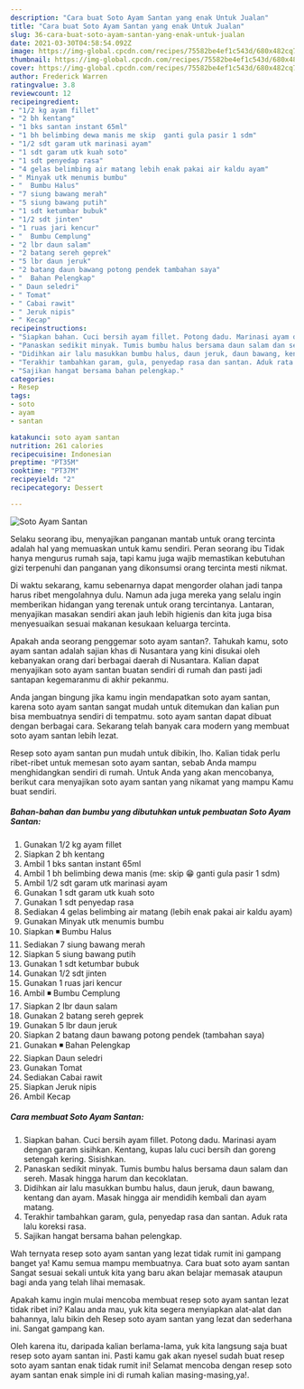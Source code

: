 ```yaml
---
description: "Cara buat Soto Ayam Santan yang enak Untuk Jualan"
title: "Cara buat Soto Ayam Santan yang enak Untuk Jualan"
slug: 36-cara-buat-soto-ayam-santan-yang-enak-untuk-jualan
date: 2021-03-30T04:58:54.092Z
image: https://img-global.cpcdn.com/recipes/75582be4ef1c543d/680x482cq70/soto-ayam-santan-foto-resep-utama.jpg
thumbnail: https://img-global.cpcdn.com/recipes/75582be4ef1c543d/680x482cq70/soto-ayam-santan-foto-resep-utama.jpg
cover: https://img-global.cpcdn.com/recipes/75582be4ef1c543d/680x482cq70/soto-ayam-santan-foto-resep-utama.jpg
author: Frederick Warren
ratingvalue: 3.8
reviewcount: 12
recipeingredient:
- "1/2 kg ayam fillet"
- "2 bh kentang"
- "1 bks santan instant 65ml"
- "1 bh belimbing dewa manis me skip  ganti gula pasir 1 sdm"
- "1/2 sdt garam utk marinasi ayam"
- "1 sdt garam utk kuah soto"
- "1 sdt penyedap rasa"
- "4 gelas belimbing air matang lebih enak pakai air kaldu ayam"
- " Minyak utk menumis bumbu"
- "  Bumbu Halus"
- "7 siung bawang merah"
- "5 siung bawang putih"
- "1 sdt ketumbar bubuk"
- "1/2 sdt jinten"
- "1 ruas jari kencur"
- "  Bumbu Cemplung"
- "2 lbr daun salam"
- "2 batang sereh geprek"
- "5 lbr daun jeruk"
- "2 batang daun bawang potong pendek tambahan saya"
- "  Bahan Pelengkap"
- " Daun seledri"
- " Tomat"
- " Cabai rawit"
- " Jeruk nipis"
- " Kecap"
recipeinstructions:
- "Siapkan bahan. Cuci bersih ayam fillet. Potong dadu. Marinasi ayam dengan garam sisihkan. Kentang, kupas lalu cuci bersih dan goreng setengah kering. Sisishkan."
- "Panaskan sedikit minyak. Tumis bumbu halus bersama daun salam dan sereh. Masak hingga harum dan kecoklatan."
- "Didihkan air lalu masukkan bumbu halus, daun jeruk, daun bawang, kentang dan ayam. Masak hingga air mendidih kembali dan ayam matang."
- "Terakhir tambahkan garam, gula, penyedap rasa dan santan. Aduk rata lalu koreksi rasa."
- "Sajikan hangat bersama bahan pelengkap."
categories:
- Resep
tags:
- soto
- ayam
- santan

katakunci: soto ayam santan 
nutrition: 261 calories
recipecuisine: Indonesian
preptime: "PT35M"
cooktime: "PT37M"
recipeyield: "2"
recipecategory: Dessert

---
```



![Soto Ayam Santan](https://img-global.cpcdn.com/recipes/75582be4ef1c543d/680x482cq70/soto-ayam-santan-foto-resep-utama.jpg)

Selaku seorang ibu, menyajikan panganan mantab untuk orang tercinta adalah hal yang memuaskan untuk kamu sendiri. Peran seorang ibu Tidak hanya mengurus rumah saja, tapi kamu juga wajib memastikan kebutuhan gizi terpenuhi dan panganan yang dikonsumsi orang tercinta mesti nikmat.

Di waktu  sekarang, kamu sebenarnya dapat mengorder olahan jadi tanpa harus ribet mengolahnya dulu. Namun ada juga mereka yang selalu ingin memberikan hidangan yang terenak untuk orang tercintanya. Lantaran, menyajikan masakan sendiri akan jauh lebih higienis dan kita juga bisa menyesuaikan sesuai makanan kesukaan keluarga tercinta. 



Apakah anda seorang penggemar soto ayam santan?. Tahukah kamu, soto ayam santan adalah sajian khas di Nusantara yang kini disukai oleh kebanyakan orang dari berbagai daerah di Nusantara. Kalian dapat menyajikan soto ayam santan buatan sendiri di rumah dan pasti jadi santapan kegemaranmu di akhir pekanmu.

Anda jangan bingung jika kamu ingin mendapatkan soto ayam santan, karena soto ayam santan sangat mudah untuk ditemukan dan kalian pun bisa membuatnya sendiri di tempatmu. soto ayam santan dapat dibuat dengan berbagai cara. Sekarang telah banyak cara modern yang membuat soto ayam santan lebih lezat.

Resep soto ayam santan pun mudah untuk dibikin, lho. Kalian tidak perlu ribet-ribet untuk memesan soto ayam santan, sebab Anda mampu menghidangkan sendiri di rumah. Untuk Anda yang akan mencobanya, berikut cara menyajikan soto ayam santan yang nikamat yang mampu Kamu buat sendiri.

<!--inarticleads1-->

##### Bahan-bahan dan bumbu yang dibutuhkan untuk pembuatan Soto Ayam Santan:

1. Gunakan 1/2 kg ayam fillet
1. Siapkan 2 bh kentang
1. Ambil 1 bks santan instant 65ml
1. Ambil 1 bh belimbing dewa manis (me: skip 😁 ganti gula pasir 1 sdm)
1. Ambil 1/2 sdt garam utk marinasi ayam
1. Gunakan 1 sdt garam utk kuah soto
1. Gunakan 1 sdt penyedap rasa
1. Sediakan 4 gelas belimbing air matang (lebih enak pakai air kaldu ayam)
1. Gunakan  Minyak utk menumis bumbu
1. Siapkan  ◾ Bumbu Halus
1. Sediakan 7 siung bawang merah
1. Siapkan 5 siung bawang putih
1. Gunakan 1 sdt ketumbar bubuk
1. Gunakan 1/2 sdt jinten
1. Gunakan 1 ruas jari kencur
1. Ambil  ◾ Bumbu Cemplung
1. Siapkan 2 lbr daun salam
1. Gunakan 2 batang sereh geprek
1. Gunakan 5 lbr daun jeruk
1. Siapkan 2 batang daun bawang potong pendek (tambahan saya)
1. Gunakan  ◾ Bahan Pelengkap
1. Siapkan  Daun seledri
1. Gunakan  Tomat
1. Sediakan  Cabai rawit
1. Siapkan  Jeruk nipis
1. Ambil  Kecap




<!--inarticleads2-->

##### Cara membuat Soto Ayam Santan:

1. Siapkan bahan. Cuci bersih ayam fillet. Potong dadu. Marinasi ayam dengan garam sisihkan. Kentang, kupas lalu cuci bersih dan goreng setengah kering. Sisishkan.
1. Panaskan sedikit minyak. Tumis bumbu halus bersama daun salam dan sereh. Masak hingga harum dan kecoklatan.
1. Didihkan air lalu masukkan bumbu halus, daun jeruk, daun bawang, kentang dan ayam. Masak hingga air mendidih kembali dan ayam matang.
1. Terakhir tambahkan garam, gula, penyedap rasa dan santan. Aduk rata lalu koreksi rasa.
1. Sajikan hangat bersama bahan pelengkap.




Wah ternyata resep soto ayam santan yang lezat tidak rumit ini gampang banget ya! Kamu semua mampu membuatnya. Cara buat soto ayam santan Sangat sesuai sekali untuk kita yang baru akan belajar memasak ataupun bagi anda yang telah lihai memasak.

Apakah kamu ingin mulai mencoba membuat resep soto ayam santan lezat tidak ribet ini? Kalau anda mau, yuk kita segera menyiapkan alat-alat dan bahannya, lalu bikin deh Resep soto ayam santan yang lezat dan sederhana ini. Sangat gampang kan. 

Oleh karena itu, daripada kalian berlama-lama, yuk kita langsung saja buat resep soto ayam santan ini. Pasti kamu gak akan nyesel sudah buat resep soto ayam santan enak tidak rumit ini! Selamat mencoba dengan resep soto ayam santan enak simple ini di rumah kalian masing-masing,ya!.

